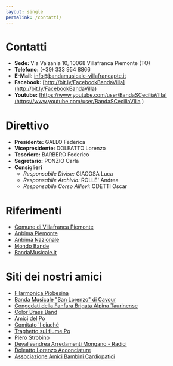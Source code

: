 ```yaml
---
layout: single
permalink: /contatti/
---
```


# Contatti

- **Sede:** Via Valzania 10, 10068 Villafranca Piemonte (TO) 
- **Telefono:**  (+39) 333 954 8866
- **E-Mail:** <info@bandamusicale-villafrancapte.it>
- **Facebook:** [http://bit.ly/FacebookBandaVilla](http://bit.ly/FacebookBandaVilla)
- **Youtube:** [https://www.youtube.com/user/BandaSCeciliaVIlla](https://www.youtube.com/user/BandaSCeciliaVIlla
)

# Direttivo

- **Presidente:** GALLO Federica
- **Vicepresidente:** DOLEATTO Lorenzo
- **Tesoriere:** BARBERO Federico
- **Segretario:** PONZIO Carla
- **Consiglieri**
  - *Responsabile Divise:* GIACOSA Luca
  - *Responsabile Archivio:* ROLLE' Andrea
  - *Responsabile Corso Allievi:* ODETTI Oscar

# Riferimenti

- [Comune di Villafranca Piemonte](http://www.comune.villafrancapiemonte.to.it/)
- [Anbima Piemonte](http://www.anbimapiemonte.it/)
- [Anbima Nazionale](http://www.anbima.it/)
- [Mondo Bande](http://www.mondobande.it/)
- [BandaMusicale.it](http://www.bandamusicale.it/)

# Siti dei nostri amici

- [Filarmonica Piobesina](http://www.filarmonicapiobesina.it/)
- [Banda Musicale "San Lorenzo" di Cavour](http://www.alpimedia.it/bandamusicale.sanlorenzo/)
- [Congedati della Fanfara Brigata Alpina Taurinense](http://www.congedatifanfarataurinense.it/)
- [Color Brass Band](http://www.colorbrass.it/)
- [Amici del Po](http://www.amicidelpo.net/)
- [Comitato 'l ciuchè](http://www.comitatolciuche.it/)
- [Traghetto sul fiume Po](http://web.tiscali.it/traghettosulpo/)
- [Piero Strobino](http://spazioinwind.libero.it/strobino/)
- [Devalleandrea Arredamenti Mongano - Radici](http://www.devalleandrea.it/)
- [Doleatto Lorenzo Acconciature](http://www.lorenzodoleatto.com/)
- [Associazione Amici Bambini Cardiopatici](http://www.aabambinicardiopatici.it/Home.html)